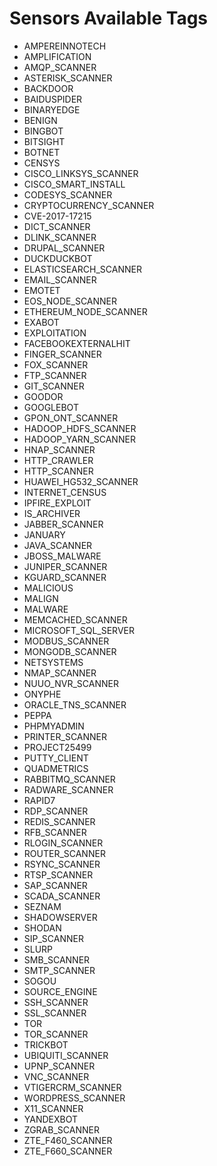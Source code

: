 # Sensors Available Tags

* AMPEREINNOTECH
* AMPLIFICATION
* AMQP_SCANNER
* ASTERISK_SCANNER
* BACKDOOR
* BAIDUSPIDER
* BINARYEDGE
* BENIGN
* BINGBOT
* BITSIGHT
* BOTNET
* CENSYS
* CISCO_LINKSYS_SCANNER
* CISCO_SMART_INSTALL
* CODESYS_SCANNER
* CRYPTOCURRENCY_SCANNER
* CVE-2017-17215
* DICT_SCANNER
* DLINK_SCANNER
* DRUPAL_SCANNER
* DUCKDUCKBOT
* ELASTICSEARCH_SCANNER
* EMAIL_SCANNER
* EMOTET
* EOS_NODE_SCANNER
* ETHEREUM_NODE_SCANNER
* EXABOT
* EXPLOITATION
* FACEBOOKEXTERNALHIT
* FINGER_SCANNER
* FOX_SCANNER
* FTP_SCANNER
* GIT_SCANNER
* GOODOR
* GOOGLEBOT
* GPON_ONT_SCANNER
* HADOOP_HDFS_SCANNER
* HADOOP_YARN_SCANNER
* HNAP_SCANNER
* HTTP_CRAWLER
* HTTP_SCANNER
* HUAWEI_HG532_SCANNER
* INTERNET_CENSUS
* IPFIRE_EXPLOIT
* IS_ARCHIVER
* JABBER_SCANNER
* JANUARY
* JAVA_SCANNER
* JBOSS_MALWARE
* JUNIPER_SCANNER
* KGUARD_SCANNER
* MALICIOUS
* MALIGN
* MALWARE
* MEMCACHED_SCANNER
* MICROSOFT_SQL_SERVER
* MODBUS_SCANNER
* MONGODB_SCANNER
* NETSYSTEMS
* NMAP_SCANNER
* NUUO_NVR_SCANNER
* ONYPHE
* ORACLE_TNS_SCANNER
* PEPPA
* PHPMYADMIN
* PRINTER_SCANNER
* PROJECT25499
* PUTTY_CLIENT
* QUADMETRICS
* RABBITMQ_SCANNER
* RADWARE_SCANNER
* RAPID7
* RDP_SCANNER
* REDIS_SCANNER
* RFB_SCANNER
* RLOGIN_SCANNER
* ROUTER_SCANNER
* RSYNC_SCANNER
* RTSP_SCANNER
* SAP_SCANNER
* SCADA_SCANNER
* SEZNAM
* SHADOWSERVER
* SHODAN
* SIP_SCANNER
* SLURP
* SMB_SCANNER
* SMTP_SCANNER
* SOGOU
* SOURCE_ENGINE
* SSH_SCANNER
* SSL_SCANNER
* TOR
* TOR_SCANNER
* TRICKBOT
* UBIQUITI_SCANNER
* UPNP_SCANNER
* VNC_SCANNER
* VTIGERCRM_SCANNER
* WORDPRESS_SCANNER
* X11_SCANNER
* YANDEXBOT
* ZGRAB_SCANNER
* ZTE_F460_SCANNER
* ZTE_F660_SCANNER
